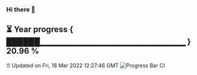 ### Hi there 👋
⏳ Year progress { ██████▁▁▁▁▁▁▁▁▁▁▁▁▁▁▁▁▁▁▁▁▁▁▁▁ } 20.96 %
---
⏰ Updated on Fri, 18 Mar 2022 12:27:46 GMT
![Progress Bar CI](https://github.com/liununu/liununu/workflows/Progress%20Bar%20CI/badge.svg)
